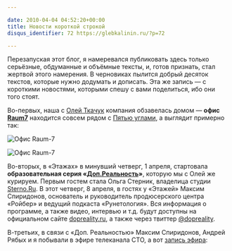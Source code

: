 ```yaml
---

date: 2010-04-04 04:52:20+00:00
title: Новости короткой строкой
disqus_identifier: 72 https://glebkalinin.ru/?p=72

---
```


Перезапуская этот блог, я намеревался публиковать здесь только серьёзные, обдуманные и объёмные тексты, и, готов признать, стал жертвой этого намерения. В черновиках пылится добрый десяток текстов, которые нужно додумать и дописать. Эта же запись — с короткими новостями, которыми спешу с вами поделиться, ибо они того стоят.

Во-первых, наша с [Олей Ткачук](http://olgatkachuk.ru) компания обзавелась домом — **офис  [Raum7](http://raum-7.com)** находится совсем рядом с [Пятью углами](http://ru.wikipedia.org/wiki/%D0%9F%D1%8F%D1%82%D1%8C_%D1%83%D0%B3%D0%BB%D0%BE%D0%B2), а выглядит примерно так: 

![Офис Raum-7](https://glebkalinin.ru/featured/2010/04/raum-1-500x375.jpg)

![Офис Raum-7](https://glebkalinin.ru/featured/2010/04/raum-2-500x375.jpg)

Во-вторых, в «Этажах» в минувший четверг, 1 апреля, стартовала **образовательная серия «[Доп.Реальность](http://dopreality.ru)»**, которую мы с Олей же курируем. Первым гостем стала Ольга Стерник, владелица студии [Sterno.Ru](http://sterno.ru). В этот четверг, 8 апреля, в гостях у «Этажей» Максим Спиридонов, основатель и руководитель продюсерского центра «Ройбер» и ведущий подкаста «Рунетология». Вся информация о программе, а также видео, интервью и т.д. будут доступны на официальном сайте [dopreality.ru](http://dopreality.ru), а также через твиттер  [@dopreality](http://twitter.com/dopreality).

В-третьих, в связи с «Доп. Реальностью» Максим Спиридонов, Андрей Рябых и я побывали в эфире телеканала СТО, а вот [запись эфира](http://www.tv100.ru/video/view/28576/):


